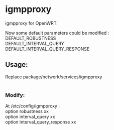# igmpproxy
igmpproxy for OpenWRT. 

Now some default parameters could be modified :<br>
DEFAULT_ROBUSTNESS<br>
DEFAULT_INTERVAL_QUERY<br>
DEFAULT_INTERVAL_QUERY_RESPONSE<br>

## Usage:
Replace package/network/services/igmpproxy<br><br>

### Modify:
At /etc/config/igmpproxy :<br>
option robustness xx<br>
option interval_query xx<br>
option interval_query_response xx<br>

